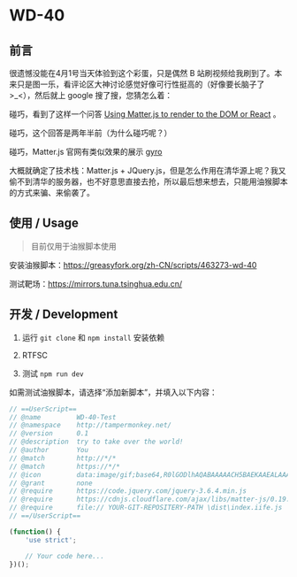 # WD-40

## 前言

很遗憾没能在4月1号当天体验到这个彩蛋，只是偶然 B 站刷视频给我刷到了。本来只是图一乐，看评论区大神讨论感觉好像可行性挺高的（好像要长脑子了>_<），然后就上 google 搜了搜，您猜怎么着：

碰巧，看到了这样一个问答 [Using Matter.js to render to the DOM or React](https://stackoverflow.com/questions/63906218/using-matter-js-to-render-to-the-dom-or-react) 。

碰巧，这个回答是两年半前（为什么碰巧呢？）

碰巧，Matter.js 官网有类似效果的展示 [gyro](https://brm.io/matter-js/demo/#gyro)

大概就确定了技术栈：Matter.js + JQuery.js，但是怎么作用在清华源上呢？我又偷不到清华的服务器，也不好意思直接去抢，所以最后想来想去，只能用油猴脚本的方式来骗、来偷袭了。

## 使用 / Usage

> 目前仅用于油猴脚本使用

安装油猴脚本：https://greasyfork.org/zh-CN/scripts/463273-wd-40

测试靶场：https://mirrors.tuna.tsinghua.edu.cn/

## 开发 / Development

1. 运行 `git clone` 和 `npm install` 安装依赖

2. RTFSC

3. 测试 `npm run dev`

如需测试油猴脚本，请选择“添加新脚本”，并填入以下内容：

```js
// ==UserScript==
// @name         WD-40-Test
// @namespace    http://tampermonkey.net/
// @version      0.1
// @description  try to take over the world!
// @author       You
// @match        http://*/*
// @match        https://*/*
// @icon         data:image/gif;base64,R0lGODlhAQABAAAAACH5BAEKAAEALAAAAAABAAEAAAICTAEAOw==
// @grant        none
// @require      https://code.jquery.com/jquery-3.6.4.min.js
// @require      https://cdnjs.cloudflare.com/ajax/libs/matter-js/0.19.0/matter.min.js
// @require      file:// YOUR-GIT-REPOSITERY-PATH \dist\index.iife.js
// ==/UserScript==

(function() {
    'use strict';

    // Your code here...
})();
```